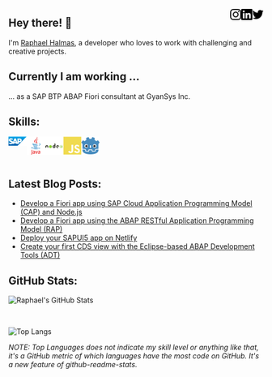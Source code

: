 <a href="https://twitter.com/raphaelhalmas" target="_blank" rel="nofollow"><img align="right" alt="Raphael's Twitter" width="22px" src="icons/twitter.svg" /></a><a href="https://br.linkedin.com/in/raphael-halmas-silva-0619614b" target="_blank" rel="nofollow"><img align="right" alt="Raphael's LinkedIn" width="22px" src="icons/linkedin.svg" /></a><a href="https://www.instagram.com/raphaelhalmas" target="_blank" rel="nofollow"><img align="right" alt="Raphael's Instagram" width="22px" src="icons/instagram.svg" /></a>

## Hey there! 👋

I'm [Raphael Halmas](https://raphaelhalmas.github.io), a developer who loves to work with challenging and creative projects.

## Currently I am working ...

... as a SAP BTP ABAP Fiori consultant at GyanSys Inc.

## Skills:

<img align="left" alt="SAP" width="36px" src="icons/sap.svg" />
<img align="left" alt="Java" width="36px" src="icons/java-original-wordmark.svg" />
<img align="left" alt="Node.js" width="36px" src="icons/nodejs-original-wordmark.svg" />
<img align="left" alt="JavaScript" width="36px" src="icons/javascript-plain.svg" />
<img align="left" alt="Godot" width="36px" src="icons/godot.png" />

<br />
<br />
<br />

## Latest Blog Posts:

<!-- BLOG-POST-LIST:START -->
- [Develop a Fiori app using SAP Cloud Application Programming Model &lpar;CAP&rpar; and Node.js](https://raphaelhalmas.hashnode.dev/develop-a-fiori-app-using-sap-cloud-application-programming-model-cap-and-nodejs)
- [Develop a Fiori app using the ABAP RESTful Application Programming Model &lpar;RAP&rpar;](https://raphaelhalmas.hashnode.dev/develop-a-fiori-app-using-the-abap-restful-application-programming-model-rap)
- [Deploy your SAPUI5 app on Netlify](https://raphaelhalmas.hashnode.dev/deploy-your-sapui5-app-on-netlify)
- [Create your first CDS view with the Eclipse-based ABAP Development Tools &lpar;ADT&rpar;](https://raphaelhalmas.hashnode.dev/create-your-first-cds-view-with-the-eclipse-based-abap-development-tools-adt)
<!-- BLOG-POST-LIST:END -->

## GitHub Stats:

![Raphael's GitHub Stats](https://github-readme-stats.vercel.app/api?username=raphaelhalmas&show_icons=true&theme=react)

<br />

![Top Langs](https://github-readme-stats.vercel.app/api/top-langs/?username=raphaelhalmas&show_icons=true&theme=react&hide=Ruby,Objective-C)

_NOTE: Top Languages does not indicate my skill level or anything like that, it's a GitHub metric of which languages have the most code on GitHub. It's a new feature of github-readme-stats._